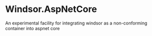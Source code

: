 # Windsor.AspNetCore
An experimental facility for integrating windsor as a non-conforming container into aspnet core
